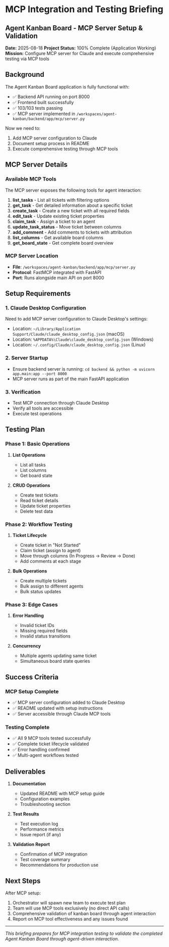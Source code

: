# MCP Integration and Testing Briefing
## Agent Kanban Board - MCP Server Setup & Validation

**Date:** 2025-08-18
**Project Status:** 100% Complete (Application Working)
**Mission:** Configure MCP server for Claude and execute comprehensive testing via MCP tools

## Background

The Agent Kanban Board application is fully functional with:
- ✅ Backend API running on port 8000
- ✅ Frontend built successfully
- ✅ 103/103 tests passing
- ✅ MCP server implemented in `/workspaces/agent-kanban/backend/app/mcp/server.py`

Now we need to:
1. Add MCP server configuration to Claude
2. Document setup process in README
3. Execute comprehensive testing through MCP tools

## MCP Server Details

### Available MCP Tools
The MCP server exposes the following tools for agent interaction:

1. **list_tasks** - List all tickets with filtering options
2. **get_task** - Get detailed information about a specific ticket
3. **create_task** - Create a new ticket with all required fields
4. **edit_task** - Update existing ticket properties
5. **claim_task** - Assign a ticket to an agent
6. **update_task_status** - Move ticket between columns
7. **add_comment** - Add comments to tickets with attribution
8. **list_columns** - Get available board columns
9. **get_board_state** - Get complete board overview

### MCP Server Location
- **File**: `/workspaces/agent-kanban/backend/app/mcp/server.py`
- **Protocol**: FastMCP integrated with FastAPI
- **Port**: Runs alongside main API on port 8000

## Setup Requirements

### 1. Claude Desktop Configuration
Need to add MCP server configuration to Claude Desktop's settings:
- Location: `~/Library/Application Support/Claude/claude_desktop_config.json` (macOS)
- Location: `%APPDATA%\Claude\claude_desktop_config.json` (Windows)
- Location: `~/.config/Claude/claude_desktop_config.json` (Linux)

### 2. Server Startup
- Ensure backend server is running: `cd backend && python -m uvicorn app.main:app --port 8000`
- MCP server runs as part of the main FastAPI application

### 3. Verification
- Test MCP connection through Claude Desktop
- Verify all tools are accessible
- Execute test operations

## Testing Plan

### Phase 1: Basic Operations
1. **List Operations**
   - List all tasks
   - List columns
   - Get board state

2. **CRUD Operations**
   - Create test tickets
   - Read ticket details
   - Update ticket properties
   - Delete test data

### Phase 2: Workflow Testing
1. **Ticket Lifecycle**
   - Create ticket in "Not Started"
   - Claim ticket (assign to agent)
   - Move through columns (In Progress → Review → Done)
   - Add comments at each stage

2. **Bulk Operations**
   - Create multiple tickets
   - Bulk assign to different agents
   - Bulk status updates

### Phase 3: Edge Cases
1. **Error Handling**
   - Invalid ticket IDs
   - Missing required fields
   - Invalid status transitions

2. **Concurrency**
   - Multiple agents updating same ticket
   - Simultaneous board state queries

## Success Criteria

### MCP Setup Complete
- ✅ MCP server configuration added to Claude Desktop
- ✅ README updated with setup instructions
- ✅ Server accessible through Claude MCP tools

### Testing Complete
- ✅ All 9 MCP tools tested successfully
- ✅ Complete ticket lifecycle validated
- ✅ Error handling confirmed
- ✅ Multi-agent workflows tested

## Deliverables

1. **Documentation**
   - Updated README with MCP setup guide
   - Configuration examples
   - Troubleshooting section

2. **Test Results**
   - Test execution log
   - Performance metrics
   - Issue report (if any)

3. **Validation Report**
   - Confirmation of MCP integration
   - Test coverage summary
   - Recommendations for production use

## Next Steps

After MCP setup:
1. Orchestrator will spawn new team to execute test plan
2. Team will use MCP tools exclusively (no direct API calls)
3. Comprehensive validation of kanban board through agent interaction
4. Report on MCP tool effectiveness and any issues found

---

*This briefing prepares for MCP integration testing to validate the completed Agent Kanban Board through agent-driven interaction.*
